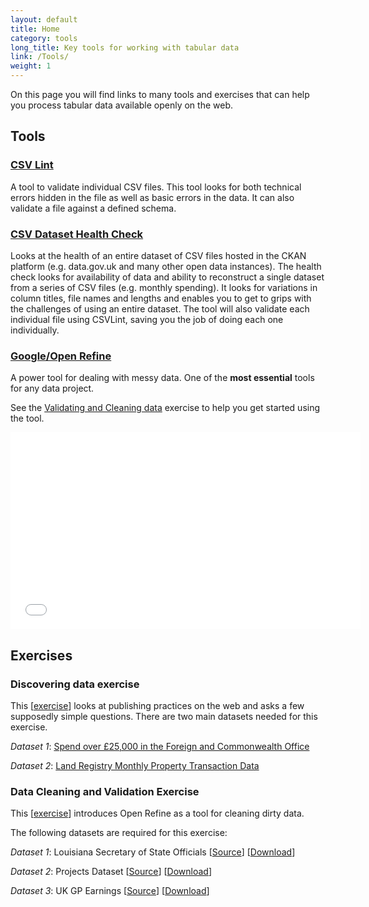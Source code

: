 ```yaml
---
layout: default
title: Home
category: tools
long_title: Key tools for working with tabular data
link: /Tools/
weight: 1
---
```

On this page you will find links to many tools and exercises that can help you process tabular data available openly on the web.

## Tools

### [CSV Lint](http://csvlint.io)

A tool to validate individual CSV files. This tool looks for both technical errors hidden in the file as well as basic errors in the data. It can also validate a file against a defined schema.

### [CSV Dataset Health Check](http://theodi.github.io/csv-dataset-validator/)

Looks at the health of an entire dataset of CSV files hosted in the CKAN platform (e.g. data.gov.uk and many other open data instances). The health check looks for availability of data and ability to reconstruct a single dataset from a series of CSV files (e.g. monthly spending). It looks for variations in column titles, file names and lengths and enables you to get to grips with the challenges of using an entire dataset. The tool will also validate each individual file using CSVLint, saving you the job of doing each one individually.

### [Google/Open Refine](http://openrefine.org/download/)

A power tool for dealing with messy data. One of the <b>most essential</b> tools for any data project. 

See the <a href="#valid">Validating and Cleaning data</a> exercise to help you get started using the tool. 

<iframe width="560" height="315" src="//www.youtube.com/embed/B70J_H_zAWM" frameborder="0" allowfullscreen="true">&nbsp;</iframe>

## Exercises

### Discovering data exercise

This \[[exercise](/resources/Discovering_Open_Data_Exercise.pdf)\] looks at publishing practices on the web and asks a few supposedly simple questions. There are two main datasets needed for this exercise. 

*Dataset 1*: [Spend over £25,000 in the Foreign and Commonwealth Office](http://data.gov.uk/dataset/financial-transactions-data-fco
)

*Dataset 2*: [Land Registry Monthly Property Transaction Data](http://data.gov.uk/dataset/monthly-land-registry-property-transaction-data)

<div id="valid"></div>

### Data Cleaning and Validation Exercise

This \[[exercise](/resources/Cleaning_Exercise.pdf)\] introduces Open Refine as a tool for cleaning dirty data. 

The following datasets are required for this exercise:

*Dataset 1*: Louisiana Secretary of State Officials \[[Source](http://www.sos.la.gov/tabid/136/default.aspx)\] \[[Download](/resources/dataset1.xls)\] 
 
*Dataset 2*: Projects Dataset \[[Source](https://www.itdashboard.gov/data_feeds)\] \[[Download](/resources/dataset2.csv)\] 
 
*Dataset 3*: UK GP Earnings \[[Source](http://data.gov.uk/dataset/gp-earnings-and-expenses-2009-10)\] \[[Download](/resources/dataset3.csv)\] 
